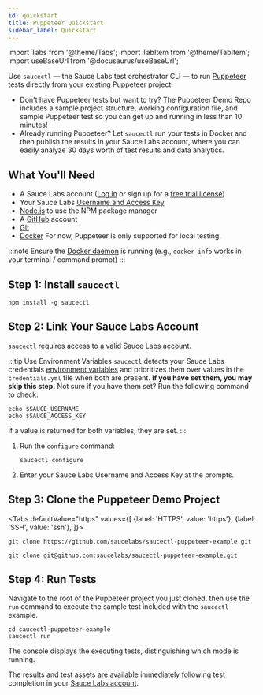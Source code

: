 ```yaml
---
id: quickstart
title: Puppeteer Quickstart
sidebar_label: Quickstart
---
```


import Tabs from '@theme/Tabs';
import TabItem from '@theme/TabItem';
import useBaseUrl from '@docusaurus/useBaseUrl';

Use `saucectl` — the Sauce Labs test orchestrator CLI — to run [Puppeteer](https://github.com/puppeteer) tests directly from your existing Puppeteer project.

- Don't have Puppeteer tests but want to try? The Puppeteer Demo Repo includes a sample project structure, working configuration file, and sample Puppeteer test so you can get up and running in less than 10 minutes!
- Already running Puppeteer? Let `saucectl` run your tests in Docker and then publish the results in your Sauce Labs account, where you can easily analyze 30 days worth of test results and data analytics.

## What You'll Need

- A Sauce Labs account ([Log in](https://accounts.saucelabs.com/am/XUI/#login/) or sign up for a [free trial license](https://saucelabs.com/sign-up))
- Your Sauce Labs [Username and Access Key](https://app.saucelabs.com/user-settings)
- [Node.js](https://nodejs.org/en/) to use the NPM package manager
- A [GitHub](https://github.com/signup?ref_cta=Sign+up&ref_loc=header+logged+out&ref_page=%2F&source=header-home) account
- [Git](https://git-scm.com/downloads)
- [Docker](https://docs.docker.com/get-docker/) For now, Puppeteer is only supported for local testing.

:::note
Ensure the [Docker daemon](https://docs.docker.com/config/daemon/) is running (e.g., `docker info` works in your terminal / command prompt)
:::

## Step 1: Install `saucectl`

```
npm install -g saucectl
```

## Step 2: Link Your Sauce Labs Account

`saucectl` requires access to a valid Sauce Labs account.

:::tip Use Environment Variables
`saucectl` detects your Sauce Labs credentials [environment variables](/basics/environment-variables) and prioritizes them over values in the `credentials.yml` file when both are present. **If you have set them, you may skip this step.** Not sure if you have them set? Run the following command to check:

```
echo $SAUCE_USERNAME
echo $SAUCE_ACCESS_KEY
```

If a value is returned for both variables, they are set.
:::

1. Run the `configure` command:

   ```
   saucectl configure
   ```

1. Enter your Sauce Labs Username and Access Key at the prompts.

## Step 3: Clone the Puppeteer Demo Project

<Tabs
defaultValue="https"
values={[
{label: 'HTTPS', value: 'https'},
{label: 'SSH', value: 'ssh'},
]}>

<TabItem value="https">

```
git clone https://github.com/saucelabs/saucectl-puppeteer-example.git
```

</TabItem>
<TabItem value="ssh">

```
git clone git@github.com:saucelabs/saucectl-puppeteer-example.git
```

</TabItem>
</Tabs>

## Step 4: Run Tests

Navigate to the root of the Puppeteer project you just cloned, then use the `run` command to execute the sample test included with the `saucectl` example.

```
cd saucectl-puppeteer-example
saucectl run
```

The console displays the executing tests, distinguishing which mode is running.

The results and test assets are available immediately following test completion in your [Sauce Labs account](https://app.saucelabs.com/dashboard/tests/vdc).

